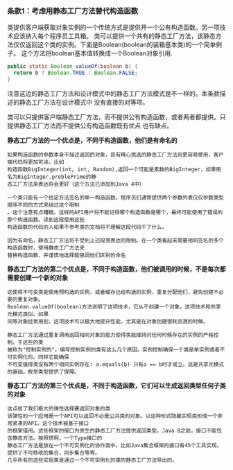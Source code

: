 ### 条款1：考虑用静态工厂方法替代构造函数
类提供客户端获取对象实例的一个传统方式是提供开一个公有构造函数。另一项技术应该纳入每个程序员工具箱。
类可以提供一个共有的静态工厂方法，该静态方法仅仅返回这个类的实例。下面是Boolean(boolean的装箱基本类)的一个简单例子。
这个方法将boolean基本值转换成一个Boolean对象引用.
```java
public static Boolean valueOf(boolean b) {
  return b ? Boolean.TRUE : Boolean.FALSE;
}
```
注意这边的静态工厂方法和设计模式中的静态工厂方法模式是不一样的。本条款描述的静态工厂方法在设计模式中
没有直接的对等项。

  类可以只提供客户端静态工厂方法，而不提供公有构造函数，或者两者都提供。只提供静态工厂方法而不提供公有构造函数既有优点
也有缺点。

  **静态工厂方法的一个优点是，不同于构造函数，他们是有命名的**

    如果构造函数的参数本身不描述返回的对象，具有精心挑选的静态工厂方法则更容易使用，客户端代码将更加可读。比如
    构造函数BigInteger(int, int, Random),返回一个可能是素数的BigInteger，如果用名为BigInteger.problePrime的静
    态工厂方法来表达将会更好（这个方法已添加到Java 4中）
    
    一个类只能有一个给定方法签名的单一构造函数。程序员们通常提供两个参数列表仅仅参数类型顺序不同的方式来绕过这个限制
    。这个注意有点糟糕。这样的API用户将不能记得哪个构造函数是哪个，最终可能使用了错误的那个构造函数。读到这段使用这些
    构造函数的代码的人如果不参考类的文档将不理解这段代码干了什么。
   
    因为有命名，静态工厂方法将不受到上述段落表达的限制。在一个类看起来需要相同签名的多个构造函数时，使用静态工厂方法来
    替换构造函数，并谨慎地选择能强调他们区别的命名
    
  **静态工厂方法的第二个优点是，不同于构造函数，他们被调用的时候，不是每次都需要创建一个新的对象**
  
    这使得不可变类能使用预构造的实例，或者缓存已经构造的实例，重复分配他们，避免创建不必要的重复对象。
    Boolean.valueOf(boolean)方法说明了这项技术，它从不创建一个对象。这项技术和共享元模式类似。如果
    同等对象经常用到，这项技术可以极大地提升性能，尤其是在对象创建很耗资源的时候。
    
    静态工厂方法通过重复调用返回相同对象的能力使得类能维持对任何时候存在的实例的严格控制。干这些的类
    被称为"控制实例的"。编写控制实例的类有这么几个原因。实例控制确保一个类是单实例或者不可实例化的。同样它能确保
    不可变值得类没有两个相同实例存在: a.equals(b) 只有a == b时才成立。这是共享元模式的基础。枚举类型提供了保障。
    
    
   **静态工厂方法的第三个优点是，不同于构造函数，它们可以生成返回类型任何子类的对象**
   
    这点给了我们极大的弹性选择要返回对象的类
    该弹性的一个应用是一个API可以返回不必是公共类的对象。以这种形式隐藏实现类形成一个非常紧凑的API。这个技术被基于接口
    的框架借用。这些框架的接口为原生的静态工厂方法提供返回类型。Java 8之前，接口不能包含静态方法。按照惯例，一个Type接口的
    静态工厂方法是放在一个不可实例化的协作类中。比如Java集合框架的接口有45个工具实现。提供了不可修改的集合，同步集合等等。
    几乎所有的这些实现类是通过一个不可实例化的类的静态工厂方法导出的。
    
   
   
   
   
   
   
   
   
   
   
   
    
    
